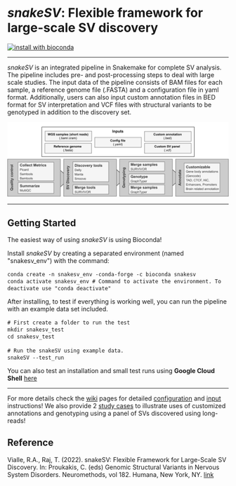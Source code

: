 # *snakeSV*: Flexible framework for large-scale SV discovery

[![install with bioconda](https://img.shields.io/badge/install%20with-bioconda-brightgreen.svg?style=flat-square)](http://bioconda.github.io/recipes/snakesv/README.html)

---

*snakeSV* is an integrated pipeline in Snakemake for complete SV analysis. The pipeline includes pre- and post-processing steps to deal with large scale studies. The input data of the pipeline consists of BAM files for each sample, a reference genome file (.FASTA) and a configuration file in yaml format. Additionally, users can also input custom annotation files in BED format for SV interpretation and VCF files with structural variants to be genotyped in addition to the discovery set.

![Pipeline Schematic](docs/Pipeline_Schema.png "Pipeline Schematic")

---

Getting Started
---------------

The easiest way of using *snakeSV* is using Bioconda!

Install *snakeSV* by creating a separated environment (named "snakesv_env") with the command:
```
conda create -n snakesv_env -conda-forge -c bioconda snakesv
conda activate snakesv_env # Command to activate the environment. To deactivate use "conda deactivate"
```

After installing, to test if everything is working well, you can run the pipeline with an example data set included.
```
# First create a folder to run the test
mkdir snakesv_test
cd snakesv_test

# Run the snakeSV using example data.
snakeSV --test_run
```

You can also test an installation and small test runs using **Google Cloud Shell** [here](https://shell.cloud.google.com/?ephemeral=true&cloudshell_git_repo=https://github.com/RajLabMSSM/snakeSV.git&cloudshell_tutorial=docs/install_tutorial.md&shellonly=true)

---------------

For more details check the [wiki](https://github.com/RajLabMSSM/snakeSV/wiki) pages for detailed [configuration](https://github.com/RajLabMSSM/snakeSV/wiki#3-installation) and [input](https://github.com/RajLabMSSM/snakeSV/wiki#2-inputs) instructions! We also provide 2 [study cases](https://github.com/RajLabMSSM/snakeSV/wiki/Usage-examples) to illustrate uses of customized annotations and genotyping using a panel of SVs discovered using long-reads!


Reference
---------------

Vialle, R.A., Raj, T. (2022). snakeSV: Flexible Framework for Large-Scale SV Discovery. In: Proukakis, C. (eds) Genomic Structural Variants in Nervous System Disorders. Neuromethods, vol 182. Humana, New York, NY. [link](https://doi.org/10.1007/978-1-0716-2357-2_1)
